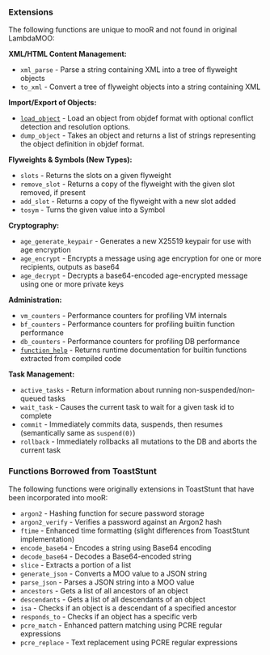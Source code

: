 ### Extensions

The following functions are unique to mooR and not found in original LambdaMOO:

**XML/HTML Content Management:**

- `xml_parse` - Parse a string containing XML into a tree of flyweight objects
- `to_xml` - Convert a tree of flyweight objects into a string containing XML

**Import/Export of Objects:**
- [`load_object`](../../the-system/object-packaging.md#load_object) - Load an object from objdef format with optional conflict detection and resolution options.
- `dump_object` - Takes an object and returns a list of strings representing the object definition in objdef format.

**Flyweights & Symbols (New Types):**

- `slots` - Returns the slots on a given flyweight
- `remove_slot` - Returns a copy of the flyweight with the given slot removed, if present
- `add_slot` - Returns a copy of the flyweight with a new slot added
- `tosym` - Turns the given value into a Symbol

**Cryptography:**
- `age_generate_keypair` - Generates a new X25519 keypair for use with age encryption
- `age_encrypt` - Encrypts a message using age encryption for one or more recipients, outputs as base64
- `age_decrypt` - Decrypts a base64-encoded age-encrypted message using one or more private keys

**Administration:**

- `vm_counters` - Performance counters for profiling VM internals
- `bf_counters` - Performance counters for profiling builtin function performance
- `db_counters` - Performance counters for profiling DB performance
- [`function_help`](server.md#function_help) - Returns runtime documentation for builtin functions extracted from compiled code

**Task Management:**

- `active_tasks` - Return information about running non-suspended/non-queued tasks
- `wait_task` - Causes the current task to wait for a given task id to complete
- `commit` - Immediately commits data, suspends, then resumes (semantically same as `suspend(0)`)
- `rollback` - Immediately rollbacks all mutations to the DB and aborts the current task

### Functions Borrowed from ToastStunt

The following functions were originally extensions in ToastStunt that have been incorporated into mooR:

- `argon2` - Hashing function for secure password storage
- `argon2_verify` - Verifies a password against an Argon2 hash
- `ftime` - Enhanced time formatting (slight differences from ToastStunt implementation)
- `encode_base64` - Encodes a string using Base64 encoding
- `decode_base64` - Decodes a Base64-encoded string
- `slice` - Extracts a portion of a list
- `generate_json` - Converts a MOO value to a JSON string
- `parse_json` - Parses a JSON string into a MOO value
- `ancestors` - Gets a list of all ancestors of an object
- `descendants` - Gets a list of all descendants of an object
- `isa` - Checks if an object is a descendant of a specified ancestor
- `responds_to` - Checks if an object has a specific verb
- `pcre_match` - Enhanced pattern matching using PCRE regular expressions
- `pcre_replace` - Text replacement using PCRE regular expressions
